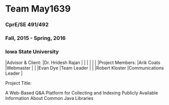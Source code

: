 # Team May1639

### CprE/SE 491/492
### Fall, 2015 - Spring, 2016
### Iowa State University

|Advisor & Client:     |Dr. Hridesh Rajan     |                      |
|                      |                      |                      |
|Project Members:      |Arik Coats            |Webmaster             |
|                      |Evan Dye              |Team Leader           |
|                      |Robert Kloster        |Communications Leader |

Project Title:

A Web-Based Q&A Platform for Collecting and Indexing Publicly Available Information About Common Java Libraries